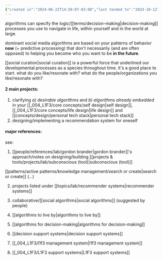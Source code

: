 ```yaml
---
{"created in":"2024-06-22T14:58:07-03:00","last tended to":"2024-10-12T17:35:11-03:00","tags":["design","lab","lifedesign","selfdesign","alchemy","art","topic","🌱"],"dg-publish":true,"relevancescore":94,"notestage":["🌱"],"permalink":"/topics/architect-design/personal-algorithms-design/","dgPassFrontmatter":true,"created":"2024-06-22T14:58:07.566-03:00","updated":"2024-10-25T12:53:03.253-03:00"}
---
```


algorithms can specify the logic/[[terms/decision-making\|decision-making]] processes you use to navigate in life, within yourself and in the world at large.

dominant social media algorithms are based on your patterns of behavior **now** (+ predictive processing) that don't necessarily (and are often opposed) to helping you become who you want to be **in the future**.

[[social curation\|social curation]] is a powerful force that underlined our developmental processes as a species throughout time. it's a good place to start. what do you like/resonate with? what do the people/organizations you like/resonate with?

#### 2 main projects:

1) clarifying *a) desirable algorithms* and *b) algorithms already embedded* in your [[_004_L1F3/core concepts/self design\|self design]], [[_004_L1F3/core concepts/life design\|life design]] and [[concepts/design/personal tech stack\|personal tech stack]]
2) designing/implementing a recommendation system for oneself

#### major references:

see:

1) [[people/references/lab/gordon brander\|gordon brander]]'s approach/notes on designing/building [[projects & tools/projects/lab/subconscious (tool)\|subconscious (tool)]]

[[patterns/active patterns/knowledge management/search or create\|search or create]]
(...)

2) projects listed under [[topics/lab/recommender systems\|recommender systems]]

3) collaborative/[[social algorithms\|social algorithms]] (suggested by people)

4) [[algorithms to live by\|algorithms to live by]]

5) [[algorithms for decision-making\|algorithms for decision-making]]

6) [[decision support systems\|decision support systems]]

7) [[_004_L1F3/l1f3 management system\|l1f3 management system]]

8) [[_004_L1F3/L1F3 support systems\|L1F3 support systems]]